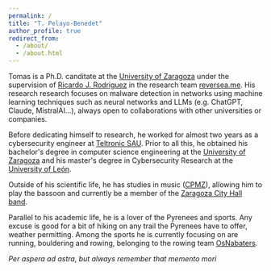 ```yaml
---
permalink: /
title: "T. Pelayo-Benedet"
author_profile: true
redirect_from: 
  - /about/
  - /about.html
---
```


Tomas is a Ph.D. canditate at the [University of Zaragoza](https://www.unizar.es) under the supervision of [Ricardo J. Rodriguez](https://webdiis.unizar.es/~ricardo/) in the research team [reversea.me](https://www.reversea.me). His research research focuses on malware detection in networks using machine learning techniques such as neural networks and LLMs (e.g. ChatGPT, Claude, MistralAI...), always open to collaborations with other universities or companies.

Before dedicating himself to research, he worked for almost two years as a cybersecurity engineer at [Teltronic SAU](https://www.teltronic.es/en/). Prior to all this, he obtained his bachelor's degree in computer science engineering at the [University of Zaragoza](https://www.unizar.es) and his master's degree in Cybersecurity Research at the [University of León](https://www.unileon.es).

Outside of his scientific life, he has studies in music ([CPMZ](https://www.cpmzaragoza.com/)), allowing him to play the bassoon and currently be a member of the [Zaragoza City Hall band](https://bandaclubsocialzaragoza.com/banda-de-musica/).

Parallel to his academic life, he is a lover of the Pyrenees and sports. Any excuse is good for a bit of hiking on any trail the Pyrenees have to offer, weather permitting. Among the sports he is currently focusing on are running, bouldering and rowing, belonging to the rowing team [OsNabaters](https://www.facebook.com/p/Os-Nabaters-do-flumen-100071789451571/).

<i>Per aspera ad astra, but always remember that memento mori</i>